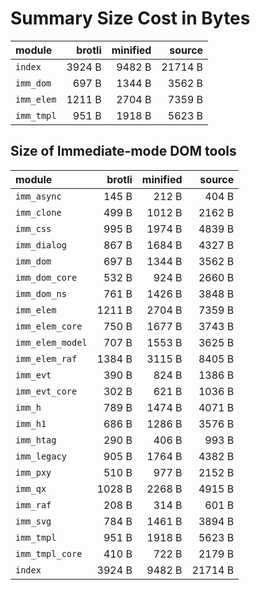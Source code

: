 # Summary Size Cost in Bytes

| module           |   brotli | minified |   source |
|:-----------------|---------:|---------:|---------:|
| `index`          |   3924 B |   9482 B |  21714 B |
| `imm_dom`        |    697 B |   1344 B |   3562 B |
| `imm_elem`       |   1211 B |   2704 B |   7359 B |
| `imm_tmpl`       |    951 B |   1918 B |   5623 B |


## Size of Immediate-mode DOM tools

| module           |   brotli | minified |   source |
|:-----------------|---------:|---------:|---------:|
| `imm_async`      |    145 B |    212 B |    404 B |
| `imm_clone`      |    499 B |   1012 B |   2162 B |
| `imm_css`        |    995 B |   1974 B |   4839 B |
| `imm_dialog`     |    867 B |   1684 B |   4327 B |
| `imm_dom`        |    697 B |   1344 B |   3562 B |
| `imm_dom_core`   |    532 B |    924 B |   2660 B |
| `imm_dom_ns`     |    761 B |   1426 B |   3848 B |
| `imm_elem`       |   1211 B |   2704 B |   7359 B |
| `imm_elem_core`  |    750 B |   1677 B |   3743 B |
| `imm_elem_model` |    707 B |   1553 B |   3625 B |
| `imm_elem_raf`   |   1384 B |   3115 B |   8405 B |
| `imm_evt`        |    390 B |    824 B |   1386 B |
| `imm_evt_core`   |    302 B |    621 B |   1036 B |
| `imm_h`          |    789 B |   1474 B |   4071 B |
| `imm_h1`         |    686 B |   1286 B |   3576 B |
| `imm_htag`       |    290 B |    406 B |    993 B |
| `imm_legacy`     |    905 B |   1764 B |   4382 B |
| `imm_pxy`        |    510 B |    977 B |   2152 B |
| `imm_qx`         |   1028 B |   2268 B |   4915 B |
| `imm_raf`        |    208 B |    314 B |    601 B |
| `imm_svg`        |    784 B |   1461 B |   3894 B |
| `imm_tmpl`       |    951 B |   1918 B |   5623 B |
| `imm_tmpl_core`  |    410 B |    722 B |   2179 B |
| `index`          |   3924 B |   9482 B |  21714 B |

